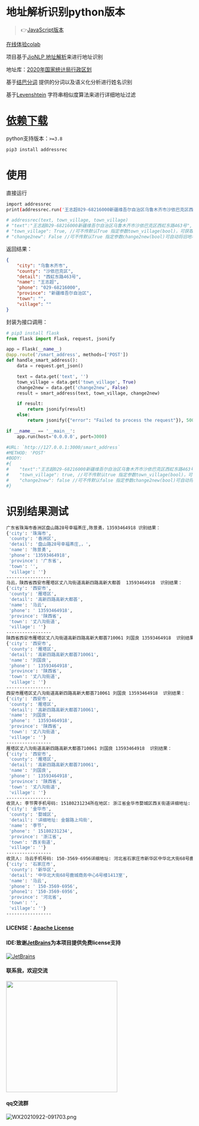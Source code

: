 # 地址解析识别python版本
> 👉[JavaScript版本](https://github.com/wzc570738205/smartParsePro)

[在线体验colab](https://colab.research.google.com/drive/1AQ4UAT8N6KeZCSNXfKmrlCaVyah72bKy#scrollTo=gIU_U088qX-g)

项目基于[JioNLP 地址解析](https://github.com/dongrixinyu/JioNLP/wiki/Gadget-%E8%AF%B4%E6%98%8E%E6%96%87%E6%A1%A3#user-content-%E5%9C%B0%E5%9D%80%E8%A7%A3%E6%9E%90)来进行地址识别

地址库：[2020年国家统计局行政区划](http://www.stats.gov.cn/tjsj/tjbz/tjyqhdmhcxhfdm/2020)

基于[结巴分词](https://github.com/fxsjy/jieba) 提供的分词以及语义化分析进行姓名识别

基于[Levenshtein](https://github.com/Levenshtein) 字符串相似度算法来进行详细地址过滤

# [依赖下载](https://pypi.org/project/addressrec/)
python支持版本：`>=3.8`

```bash
pip3 install addressrec
```
# 使用
直接运行
```bash
import addressrec
print(addressrec.run('王志超029-68216000新疆维吾尔自治区乌鲁木齐市沙依巴克区西虹东路463号', True, False))

# addressrec(text, town_village, town_village)
# "text":"王志超029-68216000新疆维吾尔自治区乌鲁木齐市沙依巴克区西虹东路463号",
# "town_village": True, //可不传默认True 指定参数town_village(bool)，可获取乡镇、村、社区两级详细地名 
# "change2new": False //可不传默认True 指定参数change2new(bool)可自动将旧地址转换为新地址
```

返回结果：
```json
{
    "city": "乌鲁木齐市",
    "county": "沙依巴克区",
    "detail": "西虹东路463号",
    "name": "王志超",
    "phone": "029-68216000",
    "province": "新疆维吾尔自治区",
    "town": "",
    "village": ""
}
```
封装为接口调用：
```python
# pip3 install flask
from flask import Flask, request, jsonify

app = Flask(__name__)
@app.route('/smart_address', methods=['POST'])
def handle_smart_address():
    data = request.get_json()

    text = data.get('text', '')
    town_village = data.get('town_village', True)
    change2new = data.get('change2new', False)
    result = smart_address(text, town_village, change2new)

    if result:
        return jsonify(result)
    else:
        return jsonify({"error": "Failed to process the request"}), 500

if __name__ == '__main__':
    app.run(host='0.0.0.0', port=3000)

#URL: `http://127.0.0.1:3000/smart_address`
#METHOD: 'POST'
#BODY:
#{
#    "text":"王志超029-68216000新疆维吾尔自治区乌鲁木齐市沙依巴克区西虹东路463号",
#    "town_village": true, //可不传默认true 指定参数town_village(bool)，可获取乡镇、村、社区两级详细地名 
#    "change2new": false //可不传默认false 指定参数change2new(bool)可自动将旧地址转换为新地址
#}
```
# 识别结果测试
```bash
广东省珠海市香洲区盘山路28号幸福茶庄,陈景勇，13593464918 识别结果：
{'city': '珠海市',
 'county': '香洲区',
 'detail': '盘山路28号幸福茶庄,，',
 'name': '陈景勇',
 'phone': '13593464918',
 'province': '广东省',
 'town': '',
 'village': ''}
-----------------
马云，陕西省西安市雁塔区丈八沟街道高新四路高新大都荟  13593464918  识别结果：
{'city': '西安市',
 'county': '雁塔区',
 'detail': '高新四路高新大都荟',
 'name': '马云',
 'phone': ' 13593464918',
 'province': '陕西省',
 'town': '丈八沟街道',
 'village': ''}
-----------------
陕西省西安市雁塔区丈八沟街道高新四路高新大都荟710061 刘国良 13593464918  识别结果：
{'city': '西安市',
 'county': '雁塔区',
 'detail': '高新四路高新大都荟710061',
 'name': '刘国良',
 'phone': ' 13593464918',
 'province': '陕西省',
 'town': '丈八沟街道',
 'village': ''}
-----------------
西安市雁塔区丈八沟街道高新四路高新大都荟710061 刘国良 13593464918  识别结果：
{'city': '西安市',
 'county': '雁塔区',
 'detail': '高新四路高新大都荟710061',
 'name': '刘国良',
 'phone': ' 13593464918',
 'province': '陕西省',
 'town': '丈八沟街道',
 'village': ''}
-----------------
雁塔区丈八沟街道高新四路高新大都荟710061 刘国良 13593464918  识别结果：
{'city': '西安市',
 'county': '雁塔区',
 'detail': '高新四路高新大都荟710061',
 'name': '刘国良',
 'phone': ' 13593464918',
 'province': '陕西省',
 'town': '丈八沟街道',
 'village': ''}
-----------------
收货人: 李节霁手机号码: 15180231234所在地区: 浙江省金华市婺城区西关街道详细地址: 金磐路上坞街 识别结果：
{'city': '金华市',
 'county': '婺城区',
 'detail': '详细地址: 金磐路上坞街',
 'name': '李节',
 'phone': ' 15180231234',
 'province': '浙江省',
 'town': '西关街道',
 'village': ''}
-----------------
收货人: 马云手机号码: 150-3569-6956详细地址: 河北省石家庄市新华区中华北大街68号鹿城商务中心6号楼1413室 识别结果：
{'city': '石家庄市',
 'county': '新华区',
 'detail': '中华北大街68号鹿城商务中心6号楼1413室',
 'name': '马云',
 'phone': ' 150-3569-6956',
 'phone1': '150-3569-6956',
 'province': '河北省',
 'town': '',
 'village': ''}
-----------------
```
#### LICENSE：[Apache License](https://github.com/wzc570738205/smartParsePro/blob/master/LICENSE)
#### IDE:致谢[JetBrains](https://www.jetbrains.com/?from=smartParsePro)为本项目提供免费license支持
[![JetBrains](http://cdn.wangzc.wang/LOGO-1.png)](https://www.jetbrains.com/?from=smartParsePro)
#### 联系我，欢迎交流
<img src="https://user-images.githubusercontent.com/33707245/211184007-971089c8-bdea-4d99-80d9-78de2fd59e01.png" width="300px">

#### qq交流群

![WX20210922-091703.png](https://cdn.wangzc.wang/uPic/WX20210922-09170315%20.png)

